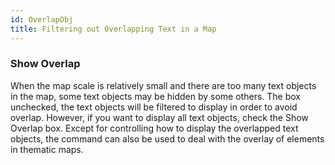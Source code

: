 ```yaml
---
id: OverlapObj
title: Filtering out Overlapping Text in a Map 
---  
```


### Show Overlap

When the map scale is relatively small and there are too many text objects in the map, some text objects may be hidden by some others. The box unchecked, the text objects will be filtered to display in order to avoid overlap. However, if you want to display all text objects, check the Show Overlap box. Except for controlling how to display the overlapped text objects, the command can also be used to deal with the overlay of elements in thematic maps.